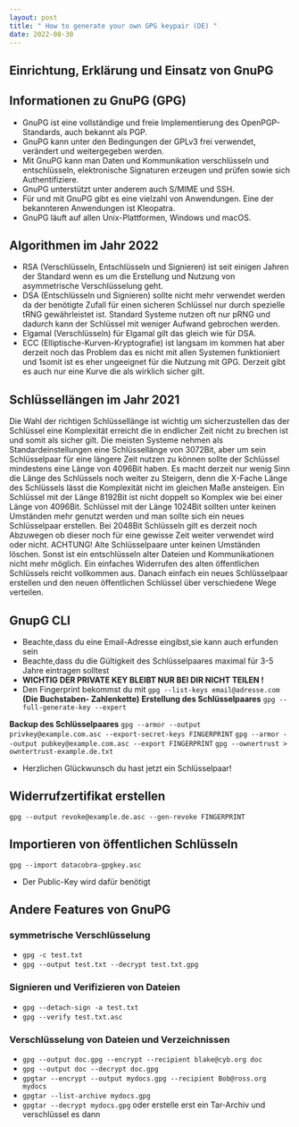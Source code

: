 ```yaml
---
layout: post
title: " How to generate your own GPG keypair (DE) "
date: 2022-08-30
---
```

## Einrichtung, Erklärung und Einsatz von GnuPG

## Informationen zu GnuPG (GPG)
* GnuPG ist eine vollständige und freie Implementierung des OpenPGP-
Standards, auch bekannt als PGP.
* GnuPG kann unter den Bedingungen der GPLv3 frei verwendet, verändert
und weitergegeben werden.
* Mit GnuPG kann man Daten und Kommunikation verschlüsseln und
entschlüsseln, elektronische Signaturen erzeugen und prüfen sowie sich
Authentifiziere.
* GnuPG unterstützt unter anderem auch S/MIME und SSH.
* Für und mit GnuPG gibt es eine vielzahl von Anwendungen. Eine der
bekannteren Anwendungen ist Kleopatra.
* GnuPG läuft auf allen Unix-Plattformen, Windows und macOS.

## Algorithmen im Jahr 2022
* RSA (Verschlüsseln, Entschlüsseln und Signieren) ist seit einigen Jahren
der Standard wenn es um die Erstellung und Nutzung von asymmetrische
Verschlüsselung geht.
* DSA (Entschlüsseln und Signieren) sollte nicht mehr verwendet werden da
der benötigte Zufall für einen sicheren Schlüssel nur durch spezielle tRNG
gewährleistet ist. Standard Systeme nutzen oft nur pRNG und dadurch
kann der Schlüssel mit weniger Aufwand gebrochen werden.
* Elgamal (Verschlüsseln) für Elgamal gilt das gleich wie für DSA.
* ECC (Elliptische-Kurven-Kryptografie) ist langsam im kommen hat aber
derzeit noch das Problem das es nicht mit allen Systemen funktioniert und
1somit ist es eher ungeeignet für die Nutzung mit GPG. Derzeit gibt es
auch nur eine Kurve die als wirklich sicher gilt.

## Schlüssellängen im Jahr 2021
Die Wahl der richtigen Schlüssellänge ist wichtig um sicherzustellen das der
Schlüssel eine Komplexität erreicht die in endlicher Zeit nicht zu brechen ist und
somit als sicher gilt.
Die meisten Systeme nehmen als Standardeinstellungen eine Schlüssellänge von
3072Bit, aber um sein Schlüsselpaar für eine längere Zeit nutzen zu können sollte
der Schlüssel mindestens eine Länge von 4096Bit haben. Es macht derzeit nur
wenig Sinn die Länge des Schlüssels noch weiter zu Steigern, denn die X-Fache
Länge des Schlüssels lässt die Komplexität nicht im gleichen Maße ansteigen.
Ein Schlüssel mit der Länge 8192Bit ist nicht doppelt so Komplex wie bei einer
Länge von 4096Bit.
Schlüssel mit der Länge 1024Bit sollten unter keinen Umständen mehr genutzt
werden und man sollte sich ein neues Schlüsselpaar erstellen. Bei 2048Bit
Schlüsseln gilt es derzeit noch Abzuwegen ob dieser noch für eine gewisse Zeit
weiter verwendet wird oder nicht.
ACHTUNG! Alte Schlüsselpaare unter keinen Umständen löschen. Sonst ist
ein entschlüsseln alter Dateien und Kommunikationen nicht mehr möglich. Ein
einfaches Widerrufen des alten öffentlichen Schlüssels reicht vollkommen aus.
Danach einfach ein neues Schlüsselpaar erstellen und den neuen öffentlichen
Schlüssel über verschiedene Wege verteilen.


## GnupG CLI
* Beachte,dass du eine Email-Adresse eingibst,sie kann auch erfunden sein 
* Beachte,dass du die Gültigkeit des Schlüsselpaares maximal für 3-5 Jahre eintragen solltest
* **WICHTIG DER PRIVATE KEY BLEIBT NUR BEI DIR NICHT TEILEN !**
* Den Fingerprint bekommst du mit `gpg --list-keys email@adresse.com` **(Die Buchstaben- Zahlenkette)**
**Erstellung des Schlüsselpaares**
`gpg --full-generate-key --expert`


**Backup des Schlüsselpaares**
`gpg --armor --output privkey@example.com.asc --export-secret-keys FINGERPRINT`
`gpg --armor --output pubkey@example.com.asc --export FINGERPRINT`
`gpg --ownertrust > owntertrust-example.de.txt`

* Herzlichen Glückwunsch du hast jetzt ein Schlüsselpaar! 

## Widerrufzertifikat erstellen
`gpg --output revoke@example.de.asc --gen-revoke FINGERPRINT`

## Importieren von öffentlichen Schlüsseln
 `gpg --import datacobra-gpgkey.asc`
* Der Public-Key wird dafür benötigt 
## Andere Features von GnuPG

### symmetrische Verschlüsselung
* `gpg -c test.txt`
* `gpg --output test.txt --decrypt test.txt.gpg`
### Signieren und Verifizieren von Dateien
* `gpg --detach-sign -a test.txt`
* `gpg --verify test.txt.asc`
### Verschlüsselung von Dateien und Verzeichnissen
* `gpg --output doc.gpg --encrypt --recipient blake@cyb.org doc`
* `gpg --output doc --decrypt doc.gpg`
* `gpgtar --encrypt --output mydocs.gpg --recipient Bob@ross.org mydocs`
* `gpgtar --list-archive mydocs.gpg`
* `gpgtar --decrypt mydocs.gpg`
oder erstelle erst ein Tar-Archiv und verschlüssel es dann


